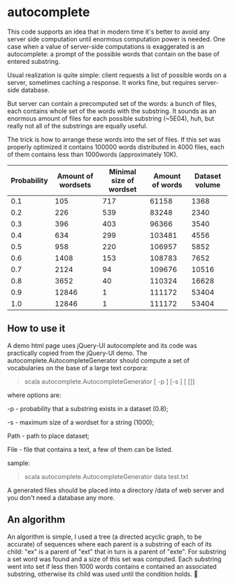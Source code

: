 autocomplete
============

This code supports an idea that in modern time it's better to avoid any server side computation until enormous computation power is needed. One case when a value of server-side computations is exaggerated is an autocomplete: a prompt of the possible words that contain on the base of  entered substring.

Usual realization is quite simple: client requests a list of possible words on a server, sometimes caching a response. It works fine, but requires server-side database. 

But server can contain a precomputed set of the words: a bunch of files, each  contains whole set of the words with the substring. It sounds as an enormous amount of files for each possible substring (~5E04), huh, but really not  all of the substrings are equally useful. 

The trick is how to arrange these words into the set of files. If this set was properly optimized it contains 100000 words distributed in 4000 files, each of them contains less than 1000words (approximately 10K).


| Probability | Amount of wordsets | Minimal size of wordset | Amount of words | Dataset volume |
|-------------|--------------------|-------------------------|-----------------|----------------|
| 0.1 | 105   | 717 | 61158  | 1368  |
| 0.2 | 226   | 539 | 83248  | 2340  |
| 0.3 | 396   | 403 | 96366  | 3540  |
| 0.4 | 634   | 299 | 103481 | 4556  |
| 0.5 | 958   | 220 | 106957 | 5852  |
| 0.6 | 1408  | 153 | 108783 | 7652  |
| 0.7 | 2124  | 94  | 109676 | 10516 |
| 0.8 | 3652  | 40  | 110324 | 16628 |
| 0.9 | 12846 | 1   | 111172 | 53404 |
| 1.0 | 12846 | 1   | 111172 | 53404 |


How to use it
-----------------
A demo html page uses jQuery-UI autocomplete and its code was practically copied from the jQuery-UI demo. The autocomplete.AutocompleteGenerator should compute a set of vocabularies on the base of a large text corpora:

   > scala autocomplete.AutocompleteGenerator [ -p <Double>] [-s <Int>] <Path> [<File> []]

where options are:

   -p <Double> - probability that a substring exists in a dataset (0.8);

   -s <Int> - maximum size of a wordset for a string (1000);

   Path - path to place dataset;

   File - file that contains a text, a few of them can be listed.

sample:

   > scala autocomplete.AutocompleteGenerator data test.txt

A generated files should be placed into a directory /data of web server and you don't need a database any more.





An algorithm
-----------------
An algorithm is simple, I used a tree (a directed acyclic graph, to be accurate) of sequences where each parent is a substring of each of its child: "ex" is a parent of "ext" that in turn is a  parent of "exte". For substring a set word was found and a size of this set was computed. Each substring went into set if less then 1000 words contains e contained an associated substring, otherwise its child was used until the condition holds.


